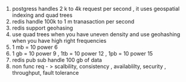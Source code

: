 
1. postgress handles 2 k to 4k request per second  , it uses geospatial indexing and quad trees
2. redis handle 100k to 1 m tranasaction per second 
3. redis support geohasing
4. use quad trees when you have uneven density and use geohashing when you have high right frequencies
5. 1 mb = 10 power 6   
6. 1 gb = 10 power 9    ,   1tb = 10 power 12 ,  1pb = 10 power 15 
7. redis pub sub handle 100 gb of data 
8. non func req - > scalbility, consistency , availablilty, security , throughput, fault tolerance